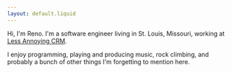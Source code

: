 ```yaml
---
layout: default.liquid
---
```

Hi, I'm Reno. I'm a software engineer living in St. Louis, Missouri, working at
[Less Annoying CRM](https://www.lessannoyingcrm.com).

I enjoy programming, playing and producing music, rock climbing, and probably a
bunch of other things I'm forgetting to mention here.
